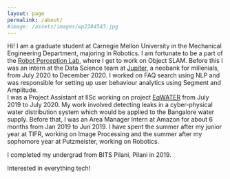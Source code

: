 ```yaml
---
layout: page
permalink: /about/
#image: /assets/images/wp2284543.jpg
---
```

Hi! I am a graduate student at Carnegie Mellon University in the Mechanical Engineering Department, majoring in Robotics. I am fortunate to be a part of the [Robot Perception Lab](https://rpl.ri.cmu.edu/), where I get to work on Object SLAM. 
Before this I was an intern at the Data Science team at [Jupiter](https://jupiter.money/), a neobank for millenials, from July 2020 to December 2020. I worked on FAQ search using NLP and was responsible for setting up user behaviour analytics using Segment and Amplitude.  
I was a Project Assistant at IISc working on project [EqWATER](https://imprint-india.org/intelligent-water-supply-network-monitoring-and-control-for-equitable-distribution-of-water-within-a-mega-city-eqwater) from July 2019 to July 2020. My work involved detecting leaks in a cyber-physical water distribution system which would be applied to the Bangalore water supply. Before that, I was an Area Manager Intern at Amazon for about 6 months from Jan 2019 to Jun 2019. I have spent the summer after my junior year at TIFR, working on Image Processing and the summer after my sophomore year at Putzmeister, working on Robotics.

I completed my undergrad from BITS Pilani, Pilani in 2019.


Interested in everything tech!  


[<i class="fab fa-linkedin fa-5x"></i>](https://in.linkedin.com/in/samiran-gode-901941178) [<i class="fab fa-github fa-5x"></i>](https://github.com/samirangode)

<!-- This is the base Jekyll theme. You can find out more info about customizing your Jekyll theme, as well as basic
Jekyll usage documentation at [jekyllrb.com](https://jekyllrb.com/)

You can find the source code for Minima at GitHub:
[jekyll][jekyll-organization] /
[minima](https://github.com/jekyll/minima)

You can find the source code for Jekyll at GitHub:
[jekyll][jekyll-organization] /
[jekyll](https://github.com/jekyll/jekyll)


[jekyll-organization]: https://github.com/jekyll -->
